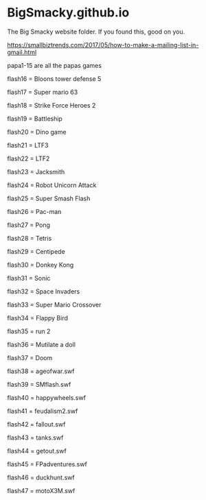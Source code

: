 # BigSmacky.github.io
The Big Smacky website folder. If you found this, good on you.

https://smallbiztrends.com/2017/05/how-to-make-a-mailing-list-in-gmail.html

papa1-15 are all the papas games

flash16 = Bloons tower defense 5

flash17 = Super mario 63

flash18 = Strike Force Heroes 2

flash19 = Battleship

flash20 = Dino game

flash21 = LTF3

flash22 = LTF2

flash23 = Jacksmith

flash24 = Robot Unicorn Attack

flash25 = Super Smash Flash

flash26 = Pac-man

flash27 = Pong

flash28 = Tetris

flash29 = Centipede

flash30 = Donkey Kong

flash31 = Sonic

flash32 = Space Invaders

flash33 = Super Mario Crossover

flash34 = Flappy Bird

flash35 = run 2

flash36 = Mutilate a doll

flash37 = Doom

flash38 = ageofwar.swf	

flash39 = SMflash.swf
	
flash40 = happywheels.swf	

flash41 = feudalism2.swf	

flash42 = fallout.swf	

flash43 = tanks.swf		

flash44 = getout.swf	

flash45 = FPadventures.swf	

flash46 = duckhunt.swf

flash47 = motoX3M.swf
